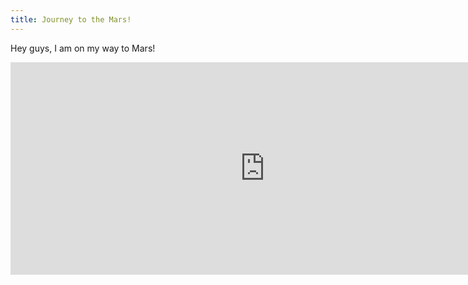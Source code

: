 ```yaml
---
title: Journey to the Mars!
---
```

Hey guys, I am on my way to Mars!
<iframe width="813" height="340" src="https://mars.nasa.gov/layout/embed/send-your-name/mars2020/certificate/?cn=987256401476" frameborder="0"></iframe>
